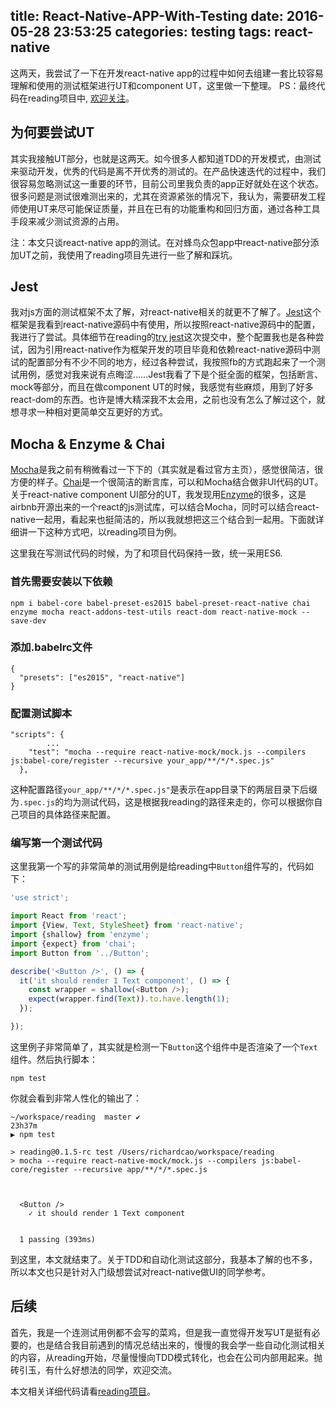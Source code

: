 title: React-Native-APP-With-Testing
date: 2016-05-28 23:53:25
categories:	testing
tags: react-native
---

这两天，我尝试了一下在开发react-native app的过程中如何去组建一套比较容易理解和使用的测试框架进行UT和component UT，这里做一下整理。
PS：最终代码在reading项目中, [欢迎关注](https://github.com/attentiveness/reading)。

## 为何要尝试UT
其实我接触UT部分，也就是这两天。如今很多人都知道TDD的开发模式，由测试来驱动开发，优秀的代码是离不开优秀的测试的。在产品快速迭代的过程中，我们很容易忽略测试这一重要的环节，目前公司里我负责的app正好就处在这个状态。很多问题是测试很难测出来的，尤其在资源紧张的情况下，我认为，需要研发工程师使用UT来尽可能保证质量，并且在已有的功能重构和回归方面，通过各种工具手段来减少测试资源的占用。

注：本文只谈react-native app的测试。在对蜂鸟众包app中react-native部分添加UT之前，我使用了reading项目先进行一些了解和踩坑。

## Jest
我对js方面的测试框架不太了解，对react-native相关的就更不了解了。[Jest](https://facebook.github.io/jest/)这个框架是我看到react-native源码中有使用，所以按照react-native源码中的配置，我进行了尝试。具体细节在reading的[try jest](https://github.com/attentiveness/reading/commit/b38b3f325ec504bf41971f2085311ac7b56ef9c9)这次提交中，整个配置我也是各种尝试，因为引用react-native作为框架开发的项目毕竟和依赖react-native源码中测试的配置部分有不少不同的地方，经过各种尝试，我按照fb的方式跑起来了一个测试用例，感觉对我来说有点晦涩……Jest我看了下是个挺全面的框架，包括断言、mock等部分，而且在做component UT的时候，我感觉有些麻烦，用到了好多react-dom的东西。也许是博大精深我不太会用，之前也没有怎么了解过这个，就想寻求一种相对更简单交互更好的方式。

## Mocha & Enzyme & Chai
[Mocha](https://mochajs.org/)是我之前有稍微看过一下下的（其实就是看过官方主页），感觉很简洁，很方便的样子。[Chai](http://chaijs.com/)是一个很简洁的断言库，可以和Mocha结合做非UI代码的UT。关于react-native component UI部分的UT，我发现用[Enzyme](https://github.com/airbnb/enzyme)的很多，这是airbnb开源出来的一个react的js测试库，可以结合Mocha，同时可以结合react-native一起用，看起来也挺简洁的，所以我就想把这三个结合到一起用。下面就详细讲一下这种方式吧，以reading项目为例。

这里我在写测试代码的时候，为了和项目代码保持一致，统一采用ES6.

### 首先需要安装以下依赖

```shell
npm i babel-core babel-preset-es2015 babel-preset-react-native chai enzyme mocha react-addons-test-utils react-dom react-native-mock --save-dev
```
### 添加.babelrc文件

```
{
  "presets": ["es2015", "react-native"]
}

```

### 配置测试脚本

```
"scripts": {
		...
    "test": "mocha --require react-native-mock/mock.js --compilers js:babel-core/register --recursive your_app/**/*/*.spec.js"
  },
```
这种配置路径`your_app/**/*/*.spec.js"`是表示在app目录下的两层目录下后缀为`.spec.js`的均为测试代码，这是根据我reading的路径来走的，你可以根据你自己项目的具体路径来配置。

### 编写第一个测试代码
这里我第一个写的非常简单的测试用例是给reading中`Button`组件写的，代码如下：

```JavaScript
'use strict';

import React from 'react';
import {View, Text, StyleSheet} from 'react-native';
import {shallow} from 'enzyme';
import {expect} from 'chai';
import Button from '../Button';

describe('<Button />', () => {
  it('it should render 1 Text component', () => {
    const wrapper = shallow(<Button />);
    expect(wrapper.find(Text)).to.have.length(1);
  });

});
```
这里例子非常简单了，其实就是检测一下`Button`这个组件中是否渲染了一个`Text`组件。然后执行脚本：

```
npm test
```
你就会看到非常人性化的输出了：

```
~/workspace/reading  master ✔                                                                                23h37m
▶ npm test

> reading@0.1.5-rc test /Users/richardcao/workspace/reading
> mocha --require react-native-mock/mock.js --compilers js:babel-core/register --recursive app/**/*/*.spec.js



  <Button />
    ✓ it should render 1 Text component


  1 passing (393ms)
```
到这里，本文就结束了。关于TDD和自动化测试这部分，我基本了解的也不多，所以本文也只是针对入门级想尝试对react-native做UI的同学参考。

## 后续
首先，我是一个连测试用例都不会写的菜鸡，但是我一直觉得开发写UT是挺有必要的，也是结合我目前遇到的情况总结出来的，慢慢的我会学一些自动化测试相关的内容，从reading开始，尽量慢慢向TDD模式转化，也会在公司内部用起来。抛砖引玉，有什么好想法的同学，欢迎交流。

本文相关详细代码请看[reading项目](https://github.com/attentiveness/reading)。